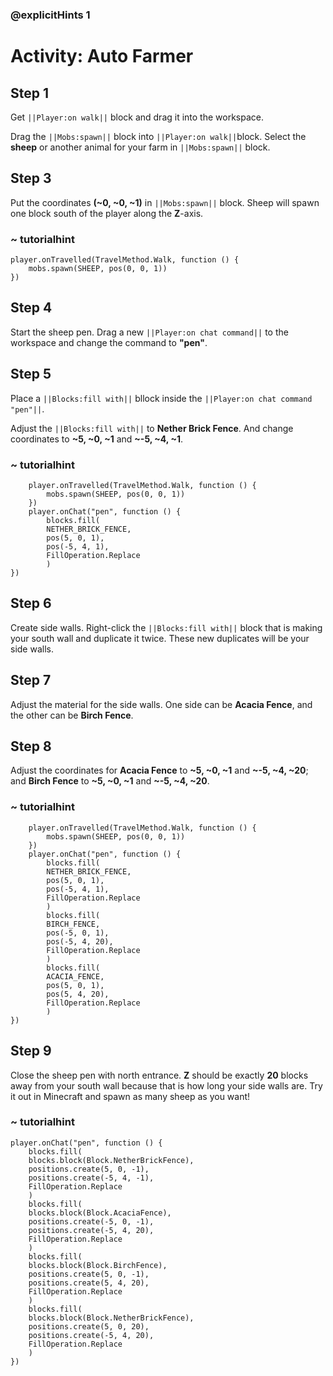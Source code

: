 ### @explicitHints 1

# Activity: Auto Farmer

## Step 1
Get ``||Player:on walk||`` block and drag it into the workspace.

Drag the ``||Mobs:spawn||`` block into ``||Player:on walk||``block. Select the **sheep** or another animal for your farm in ``||Mobs:spawn||`` block.

## Step 3
Put the coordinates **(~0, ~0, ~1)** in ``||Mobs:spawn||`` block. Sheep will spawn one block south of the player along the **Z**-axis.

### ~ tutorialhint
``` blocks
player.onTravelled(TravelMethod.Walk, function () {
    mobs.spawn(SHEEP, pos(0, 0, 1))
})
```

## Step 4
Start the sheep pen. Drag a new ``||Player:on chat command||`` to the workspace and change the command to **"pen"**.

## Step 5
Place a ``||Blocks:fill with||`` bllock inside the ``||Player:on chat command "pen"||``.

Adjust the ``||Blocks:fill with||`` to **Nether Brick Fence**. And change coordinates to **~5, ~0, ~1** and **~-5, ~4, ~1**. 

### ~ tutorialhint
``` blocks
    player.onTravelled(TravelMethod.Walk, function () {
        mobs.spawn(SHEEP, pos(0, 0, 1))
    })
    player.onChat("pen", function () {
        blocks.fill(
        NETHER_BRICK_FENCE,
        pos(5, 0, 1),
        pos(-5, 4, 1),
        FillOperation.Replace
        )
})
```

## Step 6
Create side walls. Right-click the ``||Blocks:fill with||`` block that is making your south wall and duplicate it twice. These new duplicates will be your side walls.

## Step 7
Adjust the material for the side walls. One side can be **Acacia Fence**, and the other can be **Birch Fence**.

## Step 8
Adjust the coordinates for **Acacia Fence** to **~5, ~0, ~1** and **~-5, ~4, ~20**; and **Birch Fence** to **~5, ~0, ~1** and **~-5, ~4, ~20**.

### ~ tutorialhint
``` blocks 
    player.onTravelled(TravelMethod.Walk, function () {
        mobs.spawn(SHEEP, pos(0, 0, 1))
    })
    player.onChat("pen", function () {
        blocks.fill(
        NETHER_BRICK_FENCE,
        pos(5, 0, 1),
        pos(-5, 4, 1),
        FillOperation.Replace
        )
        blocks.fill(
        BIRCH_FENCE,
        pos(-5, 0, 1),
        pos(-5, 4, 20),
        FillOperation.Replace
        )
        blocks.fill(
        ACACIA_FENCE,
        pos(5, 0, 1),
        pos(5, 4, 20),
        FillOperation.Replace
        )
})
```
## Step 9
Close the sheep pen with north entrance. **Z** should be exactly **20** blocks away from your south wall because that is how long your side walls are. Try it out in Minecraft and spawn as many sheep as you want!

### ~ tutorialhint
``` blocks
player.onChat("pen", function () {
    blocks.fill(
    blocks.block(Block.NetherBrickFence),
    positions.create(5, 0, -1),
    positions.create(-5, 4, -1),
    FillOperation.Replace
    )
    blocks.fill(
    blocks.block(Block.AcaciaFence),
    positions.create(-5, 0, -1),
    positions.create(-5, 4, 20),
    FillOperation.Replace
    )
    blocks.fill(
    blocks.block(Block.BirchFence),
    positions.create(5, 0, -1),
    positions.create(5, 4, 20),
    FillOperation.Replace
    )
    blocks.fill(
    blocks.block(Block.NetherBrickFence),
    positions.create(5, 0, 20),
    positions.create(-5, 4, 20),
    FillOperation.Replace
    )
})
```
